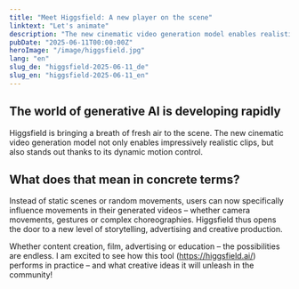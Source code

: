 ```yaml
---
title: "Meet Higgsfield: A new player on the scene"
linktext: "Let's animate"
description: "The new cinematic video generation model enables realistic clips."
pubDate: "2025-06-11T00:00:00Z"
heroImage: "/image/higgsfield.jpg"
lang: "en"
slug_de: "higgsfield-2025-06-11_de"
slug_en: "higgsfield-2025-06-11_en"
---
```



## The world of generative AI is developing rapidly
Higgsfield is bringing a breath of fresh air to the scene. The new cinematic video generation model not only enables impressively realistic clips, but also stands out thanks to its dynamic motion control.

## What does that mean in concrete terms?
Instead of static scenes or random movements, users can now specifically influence movements in their generated videos – whether camera movements, gestures or complex choreographies. Higgsfield thus opens the door to a new level of storytelling, advertising and creative production.

Whether content creation, film, advertising or education – the possibilities are endless.
I am excited to see how this tool (https://higgsfield.ai/) performs in practice – and what creative ideas it will unleash in the community!